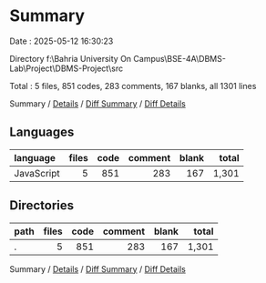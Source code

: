 # Summary

Date : 2025-05-12 16:30:23

Directory f:\\Bahria University On Campus\\BSE-4A\\DBMS-Lab\\Project\\DBMS-Project\\src

Total : 5 files,  851 codes, 283 comments, 167 blanks, all 1301 lines

Summary / [Details](details.md) / [Diff Summary](diff.md) / [Diff Details](diff-details.md)

## Languages
| language | files | code | comment | blank | total |
| :--- | ---: | ---: | ---: | ---: | ---: |
| JavaScript | 5 | 851 | 283 | 167 | 1,301 |

## Directories
| path | files | code | comment | blank | total |
| :--- | ---: | ---: | ---: | ---: | ---: |
| . | 5 | 851 | 283 | 167 | 1,301 |

Summary / [Details](details.md) / [Diff Summary](diff.md) / [Diff Details](diff-details.md)